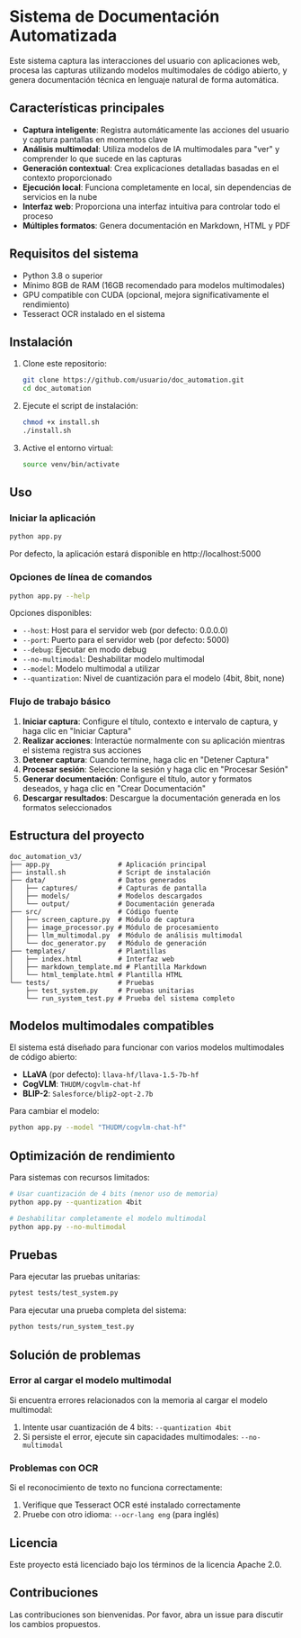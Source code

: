 # Sistema de Documentación Automatizada

Este sistema captura las interacciones del usuario con aplicaciones web, procesa las capturas utilizando modelos multimodales de código abierto, y genera documentación técnica en lenguaje natural de forma automática.

## Características principales

- **Captura inteligente**: Registra automáticamente las acciones del usuario y captura pantallas en momentos clave
- **Análisis multimodal**: Utiliza modelos de IA multimodales para "ver" y comprender lo que sucede en las capturas
- **Generación contextual**: Crea explicaciones detalladas basadas en el contexto proporcionado
- **Ejecución local**: Funciona completamente en local, sin dependencias de servicios en la nube
- **Interfaz web**: Proporciona una interfaz intuitiva para controlar todo el proceso
- **Múltiples formatos**: Genera documentación en Markdown, HTML y PDF

## Requisitos del sistema

- Python 3.8 o superior
- Mínimo 8GB de RAM (16GB recomendado para modelos multimodales)
- GPU compatible con CUDA (opcional, mejora significativamente el rendimiento)
- Tesseract OCR instalado en el sistema

## Instalación

1. Clone este repositorio:
   ```bash
   git clone https://github.com/usuario/doc_automation.git
   cd doc_automation
   ```

2. Ejecute el script de instalación:
   ```bash
   chmod +x install.sh
   ./install.sh
   ```

3. Active el entorno virtual:
   ```bash
   source venv/bin/activate
   ```

## Uso

### Iniciar la aplicación

```bash
python app.py
```

Por defecto, la aplicación estará disponible en http://localhost:5000

### Opciones de línea de comandos

```bash
python app.py --help
```

Opciones disponibles:
- `--host`: Host para el servidor web (por defecto: 0.0.0.0)
- `--port`: Puerto para el servidor web (por defecto: 5000)
- `--debug`: Ejecutar en modo debug
- `--no-multimodal`: Deshabilitar modelo multimodal
- `--model`: Modelo multimodal a utilizar
- `--quantization`: Nivel de cuantización para el modelo (4bit, 8bit, none)

### Flujo de trabajo básico

1. **Iniciar captura**: Configure el título, contexto e intervalo de captura, y haga clic en "Iniciar Captura"
2. **Realizar acciones**: Interactúe normalmente con su aplicación mientras el sistema registra sus acciones
3. **Detener captura**: Cuando termine, haga clic en "Detener Captura"
4. **Procesar sesión**: Seleccione la sesión y haga clic en "Procesar Sesión"
5. **Generar documentación**: Configure el título, autor y formatos deseados, y haga clic en "Crear Documentación"
6. **Descargar resultados**: Descargue la documentación generada en los formatos seleccionados

## Estructura del proyecto

```
doc_automation_v3/
├── app.py                 # Aplicación principal
├── install.sh             # Script de instalación
├── data/                  # Datos generados
│   ├── captures/          # Capturas de pantalla
│   ├── models/            # Modelos descargados
│   └── output/            # Documentación generada
├── src/                   # Código fuente
│   ├── screen_capture.py  # Módulo de captura
│   ├── image_processor.py # Módulo de procesamiento
│   ├── llm_multimodal.py  # Módulo de análisis multimodal
│   └── doc_generator.py   # Módulo de generación
├── templates/             # Plantillas
│   ├── index.html         # Interfaz web
│   ├── markdown_template.md # Plantilla Markdown
│   └── html_template.html # Plantilla HTML
└── tests/                 # Pruebas
    ├── test_system.py     # Pruebas unitarias
    └── run_system_test.py # Prueba del sistema completo
```

## Modelos multimodales compatibles

El sistema está diseñado para funcionar con varios modelos multimodales de código abierto:

- **LLaVA** (por defecto): `llava-hf/llava-1.5-7b-hf`
- **CogVLM**: `THUDM/cogvlm-chat-hf`
- **BLIP-2**: `Salesforce/blip2-opt-2.7b`

Para cambiar el modelo:

```bash
python app.py --model "THUDM/cogvlm-chat-hf"
```

## Optimización de rendimiento

Para sistemas con recursos limitados:

```bash
# Usar cuantización de 4 bits (menor uso de memoria)
python app.py --quantization 4bit

# Deshabilitar completamente el modelo multimodal
python app.py --no-multimodal
```

## Pruebas

Para ejecutar las pruebas unitarias:

```bash
pytest tests/test_system.py
```

Para ejecutar una prueba completa del sistema:

```bash
python tests/run_system_test.py
```

## Solución de problemas

### Error al cargar el modelo multimodal

Si encuentra errores relacionados con la memoria al cargar el modelo multimodal:

1. Intente usar cuantización de 4 bits: `--quantization 4bit`
2. Si persiste el error, ejecute sin capacidades multimodales: `--no-multimodal`

### Problemas con OCR

Si el reconocimiento de texto no funciona correctamente:

1. Verifique que Tesseract OCR esté instalado correctamente
2. Pruebe con otro idioma: `--ocr-lang eng` (para inglés)

## Licencia

Este proyecto está licenciado bajo los términos de la licencia Apache 2.0.

## Contribuciones

Las contribuciones son bienvenidas. Por favor, abra un issue para discutir los cambios propuestos.
